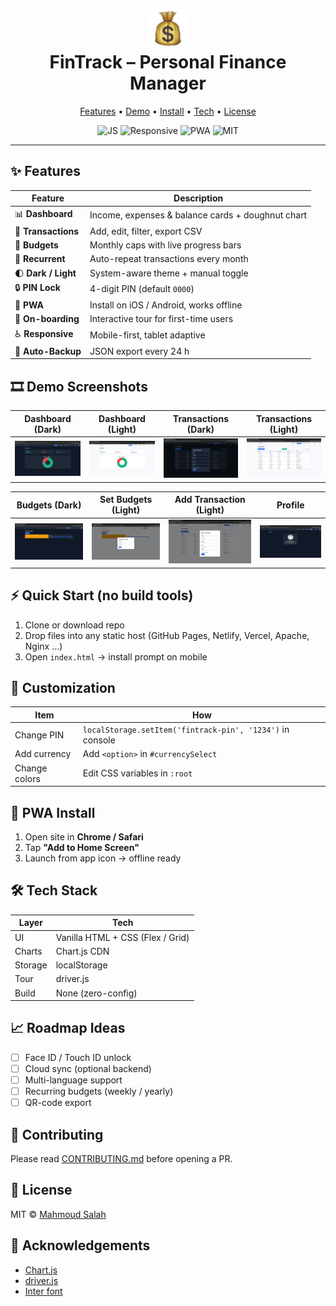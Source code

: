 
<h1 align="center">
  <img src="icons/icon-192.png" width="60" alt="logo">
  <br>
  FinTrack – Personal Finance Manager
  <br>
</h1>

<p align="center">
  <a href="#features">Features</a> •
  <a href="#demo">Demo</a> •
  <a href="#install">Install</a> •
  <a href="#tech">Tech</a> •
  <a href="#license">License</a>
</p>

<p align="center">
  <img src="https://img.shields.io/badge/frontend-vanilla-js-yellow" alt="JS">
  <img src="https://img.shields.io/badge/responsive-mobile%20%26%20tablet-green" alt="Responsive">
  <img src="https://img.shields.io/badge/PWA-offline%20ready-blue" alt="PWA">
  <img src="https://img.shields.io/badge/license-MIT-lightgrey" alt="MIT">
</p>

---

## ✨ Features
| Feature | Description |
|---------|-------------|
| 📊 **Dashboard** | Income, expenses & balance cards + doughnut chart |
| 🧾 **Transactions** | Add, edit, filter, export CSV |
| 🎯 **Budgets** | Monthly caps with live progress bars |
| 🔁 **Recurrent** | Auto-repeat transactions every month |
| 🌓 **Dark / Light** | System-aware theme + manual toggle |
| 🔒 **PIN Lock** | 4-digit PIN (default `0000`) |
| 📱 **PWA** | Install on iOS / Android, works offline |
| 🚀 **On-boarding** | Interactive tour for first-time users |
| ♿ **Responsive** | Mobile-first, tablet adaptive |
| 💾 **Auto-Backup** | JSON export every 24 h |

## 🎞 Demo Screenshots

| Dashboard (Dark) | Dashboard (Light) | Transactions (Dark) | Transactions (Light) |
|:----------------:|:-----------------:|:-------------------:|:--------------------:|
| ![](./screenshots/Dashboard-dark.png) | ![](./screenshots/Dashboard-light.png) | ![](./screenshots/Transactions-dark.png) | ![](./screenshots/Transactions-light.png) |

| Budgets (Dark) | Set Budgets (Light) | Add Transaction (Light) | Profile |
|:--------------:|:-------------------:|:------------------------:|:-------:|
| ![](./screenshots/budgets-dark.png) | ![](./screenshots/set-budgets-light.png) | ![](./screenshots/Add%20transaction-light.png) | ![](./screenshots/profile%20.png) |


## ⚡ Quick Start (no build tools)
1. Clone or download repo
2. Drop files into any static host (GitHub Pages, Netlify, Vercel, Apache, Nginx …)
3. Open `index.html` → install prompt on mobile

## 🔧 Customization
| Item | How |
|------|-----|
| Change PIN | `localStorage.setItem('fintrack-pin', '1234')` in console |
| Add currency | Add `<option>` in `#currencySelect` |
| Change colors | Edit CSS variables in `:root` |

## 📲 PWA Install
1. Open site in **Chrome / Safari**
2. Tap **"Add to Home Screen"**
3. Launch from app icon → offline ready

## 🛠 Tech Stack
| Layer | Tech |
|-------|------|
| UI | Vanilla HTML + CSS (Flex / Grid) |
| Charts | Chart.js CDN |
| Storage | localStorage |
| Tour | driver.js |
| Build | None (zero-config) |

## 📈 Roadmap Ideas
- [ ] Face ID / Touch ID unlock
- [ ] Cloud sync (optional backend)
- [ ] Multi-language support
- [ ] Recurring budgets (weekly / yearly)
- [ ] QR-code export

## 🤝 Contributing
Please read [CONTRIBUTING.md](./CONTRIBUTING.md) before opening a PR.

## 📜 License
MIT © [Mahmoud Salah](./LICENSE)

## 🙏 Acknowledgements
- [Chart.js](https://chartjs.org)
- [driver.js](https://driverjs.com)
- [Inter font](https://rsms.me/inter)